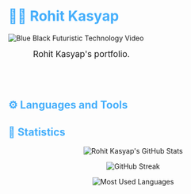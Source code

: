 <h1 style="color: #44AEFB;"> 👨‍💻 Rohit Kasyap </h1>

![Blue Black Futuristic Technology Video](https://github.com/rohitkasyap-git/rohitkasyap-git/assets/64189933/4add17ff-eff9-4d01-b618-752c1884bbf1)

<p align:"center" style="text-align: justify; margin: 0 50px; font-size: 17px;" >
    Rohit Kasyap's portfolio. 
<br>
<br>
<div align="center">

</div>
</p>    
<br>
<!-- Languages and Tools -->

<h2 style="color: #44AEFB">⚙️ Languages and Tools</h2>


<!-- Statistics -->

<h2 style="color: #44AEFB"> 🚀 Statistics</h2>

<!-- Begin Stats Cards -->
<!-- Resources:  -->
<!-- Github & Languages Stats: https://github.com/rohitkasyap/github-readme-stats --> 
<!-- Streak Stats: https://github.com/denvercoder1/github-readme-streak-stats -->
<!-- Change the value after ?username= to your GitHub username. -->
<div class="stats" align="center">

![Rohit Kasyap's GitHub Stats](https://github-readme-stats.vercel.app/api?username=rohitkasyap-git&hide=stars&count_private=true&show_icons=true&theme=algolia&border_radius=20)

![GitHub Streak](https://streak-stats.demolab.com?user=rohitkasyap-git&count_private=true&theme=algolia&border_radius=20)

<!-- ![Most Used Languages](https://github-readme-stats.vercel.app/api/top-langs/?username=rohitkasyap-git&show_icons=true&theme=algolia&border_radius=20) -->
    
<!-- compact programming languages layout -->
![Most Used Languages](https://github-readme-stats.vercel.app/api/top-langs/?username=rohitkasyap-git&layout=compact&show_icons=true&theme=algolia&border_radius=20)
</div>
<!--  End Stats Cards -->
